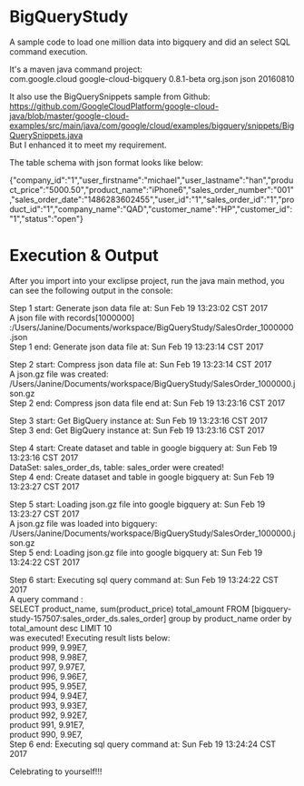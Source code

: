 # BigQueryStudy
A sample code to load one million data into bigquery and did an select SQL command execution.

It's a maven java command project:</br>
<dependency>
    <groupId>com.google.cloud</groupId>
    <artifactId>google-cloud-bigquery</artifactId>
    <version>0.8.1-beta</version>
</dependency>
<dependency>
    <groupId>org.json</groupId>
    <artifactId>json</artifactId>
    <version>20160810</version>
</dependency>

It also use the BigQuerySnippets sample from Github: https://github.com/GoogleCloudPlatform/google-cloud-java/blob/master/google-cloud-examples/src/main/java/com/google/cloud/examples/bigquery/snippets/BigQuerySnippets.java
</br>But I enhanced it to meet my requirement.

The table schema with json format looks like below:

{"company_id":"1","user_firstname":"michael","user_lastname":"han","product_price":"5000.50","product_name":"iPhone6","sales_order_number":"001","sales_order_date":"1486283602455","user_id":"1","sales_order_id":"1","product_id":"1","company_name":"QAD","customer_name":"HP","customer_id":"1","status":"open"}



# Execution & Output
After you import into your exclipse project, run the java main method, you can see the following output in the console:

Step 1 start: Generate json data file at: Sun Feb 19 13:23:02 CST 2017</br>
A json file with records[1000000] :/Users/Janine/Documents/workspace/BigQueryStudy/SalesOrder_1000000.json</br>
Step 1 end: Generate json data file at: Sun Feb 19 13:23:14 CST 2017</br>

Step 2 start: Compress json data file at: Sun Feb 19 13:23:14 CST 2017</br>
A json.gz file was created: /Users/Janine/Documents/workspace/BigQueryStudy/SalesOrder_1000000.json.gz</br>
Step 2 end: Compress json data file end at: Sun Feb 19 13:23:16 CST 2017</br>

Step 3 start: Get BigQuery instance at: Sun Feb 19 13:23:16 CST 2017</br>
Step 3 end: Get BigQuery instance at: Sun Feb 19 13:23:16 CST 2017</br>

Step 4 start: Create dataset and table in google bigquery at: Sun Feb 19 13:23:16 CST 2017</br>
DataSet: sales_order_ds, table: sales_order were created!</br>
Step 4 end: Create dataset and table in google bigquery at: Sun Feb 19 13:23:27 CST 2017</br>

Step 5 start: Loading json.gz file into google bigquery at: Sun Feb 19 13:23:27 CST 2017</br>
A json.gz file was loaded into bigquery: /Users/Janine/Documents/workspace/BigQueryStudy/SalesOrder_1000000.json.gz</br>
Step 5 end: Loading json.gz file into google bigquery at: Sun Feb 19 13:24:22 CST 2017</br>

Step 6 start: Executing sql query command at: Sun Feb 19 13:24:22 CST 2017</br>
A query command :</br>
SELECT product_name, sum(product_price) total_amount FROM [bigquery-study-157507:sales_order_ds.sales_order] group by product_name order by total_amount desc LIMIT 10</br>
was executed! Executing result lists below:</br>
product 999, 9.99E7, </br>
product 998, 9.98E7, </br>
product 997, 9.97E7, </br>
product 996, 9.96E7, </br>
product 995, 9.95E7, </br>
product 994, 9.94E7, </br>
product 993, 9.93E7, </br>
product 992, 9.92E7, </br>
product 991, 9.91E7, </br>
product 990, 9.9E7, </br>
Step 6 end: Executing sql query command at: Sun Feb 19 13:24:24 CST 2017</br>

Celebrating to yourself!!!